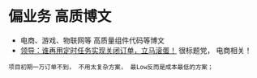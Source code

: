 # 偏业务 高质博文
* 电商、游戏、物联网等 高质量组件代码等博文
* [领导：谁再用定时任务实现关闭订单，立马滚蛋！](https://juejin.cn/post/6987233263660040206) 很标题党， 电商相关！
```
项目初期一万订单不到， 不用太复杂方案， 最Low反而是成本最低的方案；
```

